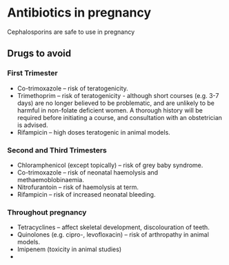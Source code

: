 # Antibiotics in pregnancy
Cephalosporins are safe to use in pregnancy


## Drugs to avoid

### First Trimester

* Co-trimoxazole – risk of teratogenicity.
* Trimethoprim – risk of teratogenicity -  although short courses (e.g. 3-7 days) are no longer believed to be problematic, and are unlikely to be harmful in non-folate deficient women.  A thorough history will be required before initiating a course, and consultation with an obstetrician is  advised.
* Rifampicin – high doses teratogenic in animal models.


### Second and Third Trimesters

* Chloramphenicol (except topically) – risk of grey baby syndrome.
* Co-trimoxazole – risk of neonatal haemolysis and methaemoblobinaemia.
* Nitrofurantoin – risk of haemolysis at term.
* Rifampicin – risk of increased neonatal bleeding.


### Throughout pregnancy

* Tetracyclines – affect skeletal development, discolouration of teeth.
* Quinolones  (e.g. cipro-, levofloxacin) – risk of arthropathy in animal models.
* Imipenem (toxicity in animal studies)
*

<!-- {BearID:B05A28AE-0D33-4B43-9158-77DCFD0254A9-414-00011ED6290A3EE4} -->
